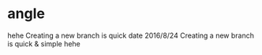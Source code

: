 # angle
hehe
Creating a new branch is quick
date 2016/8/24
Creating a new branch is quick & simple
hehe
